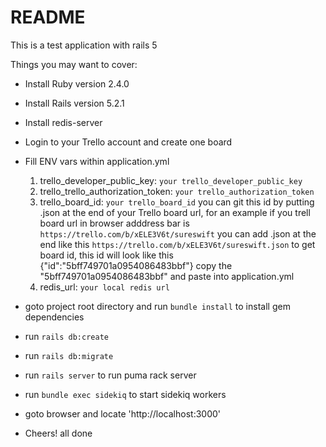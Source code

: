 # README

This is a test application with rails 5

Things you may want to cover:

* Install Ruby version 2.4.0

* Install Rails version 5.2.1

* Install redis-server

* Login to your Trello account and create one board

* Fill ENV vars within application.yml
	1. trello_developer_public_key: `your trello_developer_public_key`
	2. trello_trello_authorization_token: `your trello_authorization_token`
	3. trello_board_id: `your trello_board_id` you can git this id by putting .json at the end of your Trello board url, for an example if you trell board url in browser adddress bar is `https://trello.com/b/xELE3V6t/sureswift` you can add .json at the end like this `https://trello.com/b/xELE3V6t/sureswift.json` to get board id, this id will look like this {"id":"5bff749701a0954086483bbf"} copy the "5bff749701a0954086483bbf" and paste into application.yml
	4. redis_url: `your local redis url`

* goto project root directory and run `bundle install` to install gem dependencies

* run `rails db:create`

* run `rails db:migrate`

* run `rails server` to run puma rack server

* run `bundle exec sidekiq` to start sidekiq workers

* goto browser and locate 'http://localhost:3000'

* Cheers! all done